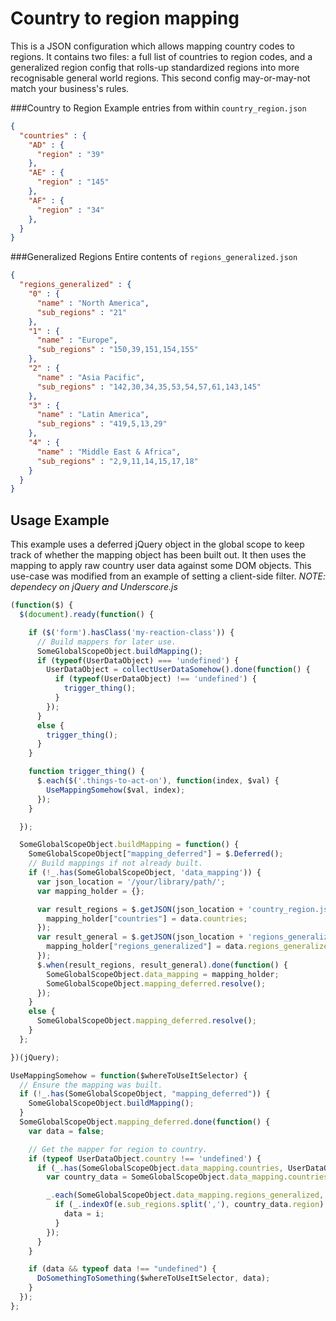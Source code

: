 Country to region mapping
==============

This is a JSON configuration which allows mapping country codes to regions. It contains two files: a full list of countries to region codes, and a generalized region config that rolls-up standardized regions into more recognisable general world regions. This second config may-or-may-not match your business's rules.

###Country to Region
Example entries from within `country_region.json`
```json
{
  "countries" : {
    "AD" : {
      "region" : "39"
    },
    "AE" : {
      "region" : "145"
    },
    "AF" : {
      "region" : "34"
    },
  }
}
```

###Generalized Regions
Entire contents of `regions_generalized.json`
```json
{
  "regions_generalized" : {
    "0" : {
      "name" : "North America",
      "sub_regions" : "21"
    },
    "1" : {
      "name" : "Europe",
      "sub_regions" : "150,39,151,154,155"
    },
    "2" : {
      "name" : "Asia Pacific",
      "sub_regions" : "142,30,34,35,53,54,57,61,143,145"
    },
    "3" : {
      "name" : "Latin America",
      "sub_regions" : "419,5,13,29"
    },
    "4" : {
      "name" : "Middle East & Africa",
      "sub_regions" : "2,9,11,14,15,17,18"
    }
  }
}
```

## Usage Example
This example uses a deferred jQuery object in the global scope to keep track of whether the mapping object has been built out. It then uses the mapping to apply raw country user data against some DOM objects. This use-case was modified from an example of setting a client-side filter. _NOTE: dependecy on jQuery and Underscore.js_

```javascript
(function($) {
  $(document).ready(function() {

    if ($('form').hasClass('my-reaction-class')) {
      // Build mappers for later use.
      SomeGlobalScopeObject.buildMapping();
      if (typeof(UserDataObject) === 'undefined') {
        UserDataObject = collectUserDataSomehow().done(function() {
          if (typeof(UserDataObject) !== 'undefined') {
            trigger_thing();
          }
        });
      }
      else {
        trigger_thing();
      }
    }

    function trigger_thing() {
      $.each($('.things-to-act-on'), function(index, $val) {
        UseMappingSomehow($val, index);
      });
    }

  });

  SomeGlobalScopeObject.buildMapping = function() {
    SomeGlobalScopeObject["mapping_deferred"] = $.Deferred();
    // Build mappings if not already built.
    if (!_.has(SomeGlobalScopeObject, 'data_mapping')) {
      var json_location = '/your/library/path/';
      var mapping_holder = {};

      var result_regions = $.getJSON(json_location + 'country_region.json').done(function(data) {
        mapping_holder["countries"] = data.countries;
      });
      var result_general = $.getJSON(json_location + 'regions_generalized.json').done(function(data) {
        mapping_holder["regions_generalized"] = data.regions_generalized;
      });
      $.when(result_regions, result_general).done(function() {
        SomeGlobalScopeObject.data_mapping = mapping_holder;
        SomeGlobalScopeObject.mapping_deferred.resolve();
      });
    }
    else {
      SomeGlobalScopeObject.mapping_deferred.resolve();
    }
  };

})(jQuery);

UseMappingSomehow = function($whereToUseItSelector) {
  // Ensure the mapping was built.
  if (!_.has(SomeGlobalScopeObject, "mapping_deferred")) {
    SomeGlobalScopeObject.buildMapping();
  }
  SomeGlobalScopeObject.mapping_deferred.done(function() {
    var data = false;

    // Get the mapper for region to country.
    if (typeof UserDataObject.country !== 'undefined') {
      if (_.has(SomeGlobalScopeObject.data_mapping.countries, UserDataObject.country)) {
        var country_data = SomeGlobalScopeObject.data_mapping.countries[country_code];

        _.each(SomeGlobalScopeObject.data_mapping.regions_generalized, function(e, i) {
          if (_.indexOf(e.sub_regions.split(','), country_data.region) !== -1) {
            data = i;
          }
        });
      }
    }

    if (data && typeof data !== "undefined") {
      DoSomethingToSomething($whereToUseItSelector, data);
    }
  });
};
```
